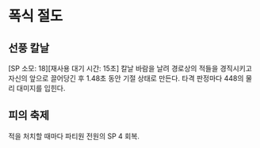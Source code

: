 # 폭식 절도

## 선풍 칼날

[SP 소모: 18][재사용 대기 시간: 15초] 칼날 바람을 날려 경로상의 적들을 경직시키고 자신의 앞으로 끌어당긴 후 1.48초 동안 기절 상태로 만든다. 타격 판정마다 448의 물리 대미지를 입힌다.

## 피의 축제

적을 처치할 때마다 파티원 전원의 SP 4 회복.
